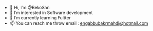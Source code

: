 - 👋 Hi, I’m @BekoSan
- 👀 I’m interested in Software development
- 🌱 I’m currently learning Fultter
- 📫 You can reach me throw email : engabbubakrmahdi@hotmail.com


